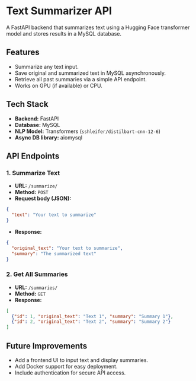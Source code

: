 # Text Summarizer API

A FastAPI backend that summarizes text using a Hugging Face transformer model and stores results in a MySQL database.

## Features
- Summarize any text input.
- Save original and summarized text in MySQL asynchronously.
- Retrieve all past summaries via a simple API endpoint.
- Works on GPU (if available) or CPU.

## Tech Stack
- **Backend:** FastAPI
- **Database:** MySQL
- **NLP Model:** Transformers (`sshleifer/distilbart-cnn-12-6`)
- **Async DB library:** aiomysql

## API Endpoints

### 1. Summarize Text
- **URL:** `/summarize/`
- **Method:** `POST`
- **Request body (JSON):**
```json
{
  "text": "Your text to summarize"
}
```
- **Response:**
```json
{
  "original_text": "Your text to summarize",
  "summary": "The summarized text"
}
```
### 2. Get All Summaries
- **URL:** `/summaries/`
- **Method:** `GET`
- **Response:**
```json
[
  {"id": 1, "original_text": "Text 1", "summary": "Summary 1"},
  {"id": 2, "original_text": "Text 2", "summary": "Summary 2"}
]
```
## Future Improvements
- Add a frontend UI to input text and display summaries.
- Add Docker support for easy deployment.
- Include authentication for secure API access.


